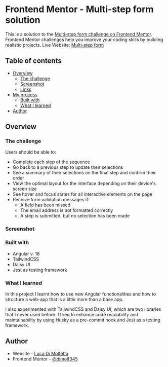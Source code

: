 # Frontend Mentor - Multi-step form solution

This is a solution to the [Multi-step form challenge on Frontend Mentor](https://www.frontendmentor.io/challenges/multistep-form-YVAnSdqQBJ). Frontend Mentor challenges help you improve your coding skills by building realistic projects.
Live Website: [Multi-step form](https://angular-multi-step-form.netlify.app/)

## Table of contents

- [Overview](#overview)
  - [The challenge](#the-challenge)
  - [Screenshot](#screenshot)
  - [Links](#links)
- [My process](#my-process)
  - [Built with](#built-with)
  - [What I learned](#what-i-learned)
- [Author](#author)


## Overview

### The challenge

Users should be able to:

- Complete each step of the sequence
- Go back to a previous step to update their selections
- See a summary of their selections on the final step and confirm their order
- View the optimal layout for the interface depending on their device's screen size
- See hover and focus states for all interactive elements on the page
- Receive form validation messages if:
  - A field has been missed
  - The email address is not formatted correctly
  - A step is submitted, but no selection has been made

### Screenshot
[](./src/assets/images/screenshot.png)

### Built with
- Angular v. 18
- TailwindCSS
- Daisy UI
- Jest as testing framework

### What I learned
In this project I learnt how to use new Angular functionalities and how to structure a web-app that is a little more than a base app.

I also experimented with TailwindCSS and Daisy UI, which are two libraries that I never used before.
I tried to enhance code readability and maintainability by using Husky as a pre-commit hook and Jest as a testing framework.


## Author

- Website - [Luca Di Molfetta](https://www.linkedin.com/in/luca-di-molfetta/)
- Frontend Mentor - [@dimolf345](https://www.frontendmentor.io/profile/dimolf345)

